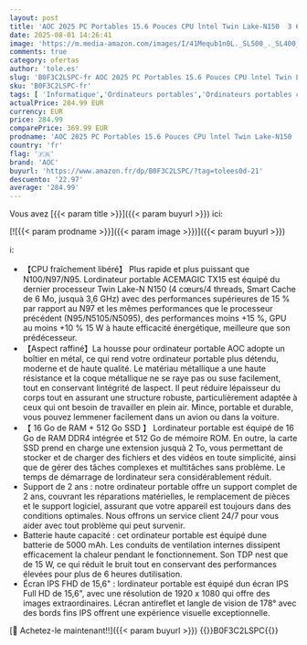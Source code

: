 ```yaml
---
layout: post
title: 'AOC 2025 PC Portables 15.6 Pouces CPU lntel Twin Lake-N150  3 6GHz Dépasser Celeron  16Go RAM DDR4/512Go M.2 SSD  Boîtier en Métal pour Ordinateur Portable FHD USB 3.2 WiFi 5 BT5 HDMI Type C  Notebook'
date: 2025-08-01 14:26:41
image: 'https://m.media-amazon.com/images/I/41Mequb1n0L._SL500_._SL400_.jpg'
comments: true
category: ofertas
author: 'tole.es'
slug: 'B0F3C2LSPC-fr AOC 2025 PC Portables 15.6 Pouces CPU lntel Twin Lake-N150...'
sku: 'B0F3C2LSPC-fr'
tags: [ 'Informatique','Ordinateurs portables','Ordinateurs portables classiques','aoc','🇫🇷', ]
actualPrice: 284.99 EUR
currency: EUR
price: 284.99
comparePrice: 369.99 EUR
prodname: 'AOC 2025 PC Portables 15.6 Pouces CPU lntel Twin Lake-N150  3 6GHz Dépasser Celeron  16Go RAM DDR4/512Go M.2 SSD  Boîtier en Métal pour Ordinateur Portable FHD USB 3.2 WiFi 5 BT5 HDMI Type C  Notebook'
country: 'fr'
flag: '🇫🇷'
brand: 'AOC'
buyurl: 'https://www.amazon.fr/dp/B0F3C2LSPC/?tag=tolees0d-21'
descuento: '22.97'
average: '284.99'
---
```


Vous avez [{{< param title >}}]({{< param buyurl >}}) ici:

[![{{< param prodname >}}]({{< param image >}})]({{< param buyurl >}})

ℹ️:

- 【CPU fraîchement libéré】 Plus rapide et plus puissant que N100/N97/N95. Lordinateur portable ACEMAGIC TX15 est équipé du dernier processeur Twin Lake-N N150 (4 cœurs/4 threads, Smart Cache de 6 Mo, jusquà 3,6 GHz) avec des performances supérieures de 15 % par rapport au N97 et les mêmes performances que le processeur précédent (N95/N5105/N5095), des performances moins +15 %, GPU au moins +10 % 15 W à haute efficacité énergétique, meilleure que son prédécesseur.
- 【Aspect raffiné】La housse pour ordinateur portable AOC adopte un boîtier en métal, ce qui rend votre ordinateur portable plus détendu, moderne et de haute qualité. Le matériau métallique a une haute résistance et la coque métallique ne se raye pas ou suse facilement, tout en conservant lintégrité de laspect. Il peut réduire lépaisseur du corps tout en assurant une structure robuste, particulièrement adaptée à ceux qui ont besoin de travailler en plein air. Mince, portable et durable, vous pouvez lemmener facilement dans un avion ou dans la voiture.
- 【 16 Go de RAM + 512 Go SSD 】 Lordinateur portable est équipé de 16 Go de RAM DDR4 intégrée et 512 Go de mémoire ROM. En outre, la carte SSD prend en charge une extension jusquà 2 To, vous permettant de stocker et de charger des fichiers et des vidéos en toute simplicité, ainsi que de gérer des tâches complexes et multitâches sans problème. Le temps de démarrage de lordinateur sera considérablement réduit.
- Support de 2 ans : notre ordinateur portable offre un support complet de 2 ans, couvrant les réparations matérielles, le remplacement de pièces et le support logiciel, assurant que votre appareil est toujours dans des conditions optimales. Nous offrons un service client 24/7 pour vous aider avec tout problème qui peut survenir.
- Batterie haute capacité : cet ordinateur portable est équipé dune batterie de 5000 mAh. Les conduits de ventilation internes dissipent efficacement la chaleur pendant le fonctionnement. Son TDP nest que de 15 W, ce qui réduit le bruit tout en conservant des performances élevées pour plus de 6 heures dutilisation.
- Écran IPS FHD de 15,6" : lordinateur portable est équipé dun écran IPS Full HD de 15,6", avec une résolution de 1920 x 1080 qui offre des images extraordinaires. Lécran antireflet et langle de vision de 178° avec des bords fins IPS offrent une expérience visuelle exceptionnelle.

[🛒 Achetez-le maintenant!!]({{< param buyurl >}})
{{<world>}}B0F3C2LSPC{{</world>}}
